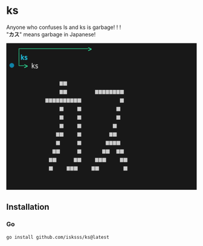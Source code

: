 # ks

Anyone who confuses ls and ks is garbage! ! !  
"**カス**" means garbage in Japanese!

![](docs/img.png)

## Installation

### Go

```bash
go install github.com/isksss/ks@latest
```
